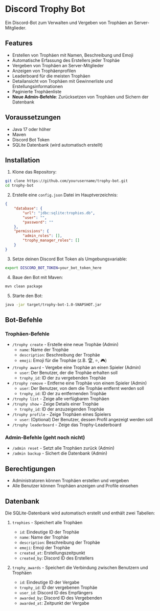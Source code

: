 # Discord Trophy Bot

Ein Discord-Bot zum Verwalten und Vergeben von Trophäen an Server-Mitglieder.

## Features

- Erstellen von Trophäen mit Namen, Beschreibung und Emoji
- Automatische Erfassung des Erstellers jeder Trophäe
- Vergeben von Trophäen an Server-Mitglieder
- Anzeigen von Trophäenprofilen
- Leaderboard für die meisten Trophäen
- Detailansicht von Trophäen mit Gewinnerliste und Erstellungsinformationen
- Paginierte Trophäenliste
- **Neue Admin-Befehle**: Zurücksetzen von Trophäen und Sichern der Datenbank

## Voraussetzungen

- Java 17 oder höher
- Maven
- Discord Bot Token
- SQLite Datenbank (wird automatisch erstellt)

## Installation

1. Klone das Repository:
```bash
git clone https://github.com/yourusername/trophy-bot.git
cd trophy-bot
```

2. Erstelle eine `config.json` Datei im Hauptverzeichnis:
```json
{
    "database": {
        "url": "jdbc:sqlite:trophies.db",
        "user": "",
        "password": ""
    },
    "permissions": {
        "admin_roles": [],
        "trophy_manager_roles": []
    }
}
```

3. Setze deinen Discord Bot Token als Umgebungsvariable:
```bash
export DISCORD_BOT_TOKEN=your_bot_token_here
```

4. Baue den Bot mit Maven:
```bash
mvn clean package
```

5. Starte den Bot:
```bash
java -jar target/trophy-bot-1.0-SNAPSHOT.jar
```

## Bot-Befehle

### Trophäen-Befehle

- `/trophy create` - Erstelle eine neue Trophäe (Admin)
  - `name`: Name der Trophäe
  - `description`: Beschreibung der Trophäe
  - `emoji`: Emoji für die Trophäe (z.B. 🏆, ⭐, 🎮)
- `/trophy award` - Vergebe eine Trophäe an einen Spieler (Admin)
  - `user`: Der Benutzer, der die Trophäe erhalten soll
  - `trophy_id`: ID der zu vergebenden Trophäe
- `/trophy remove` - Entferne eine Trophäe von einem Spieler (Admin)
  - `user`: Der Benutzer, von dem die Trophäe entfernt werden soll
  - `trophy_id`: ID der zu entfernenden Trophäe
- `/trophy list` - Zeige alle verfügbaren Trophäen
- `/trophy show` - Zeige Details einer Trophäe
  - `trophy_id`: ID der anzuzeigenden Trophäe
- `/trophy profile` - Zeige Trophäen eines Spielers
  - `user`: (Optional) Der Benutzer, dessen Profil angezeigt werden soll
- `/trophy leaderboard` - Zeige das Trophy-Leaderboard

### Admin-Befehle (geht noch nicht)

- `/admin reset` - Setzt alle Trophäen zurück (Admin)
- `/admin backup` - Sichert die Datenbank (Admin)

## Berechtigungen

- Administratoren können Trophäen erstellen und vergeben
- Alle Benutzer können Trophäen anzeigen und Profile einsehen

## Datenbank

Die SQLite-Datenbank wird automatisch erstellt und enthält zwei Tabellen:

1. `trophies` - Speichert alle Trophäen
   - `id`: Eindeutige ID der Trophäe
   - `name`: Name der Trophäe
   - `description`: Beschreibung der Trophäe
   - `emoji`: Emoji der Trophäe
   - `created_at`: Erstellungszeitpunkt
   - `created_by`: Discord ID des Erstellers

2. `trophy_awards` - Speichert die Verbindung zwischen Benutzern und Trophäen
   - `id`: Eindeutige ID der Vergabe
   - `trophy_id`: ID der vergebenen Trophäe
   - `user_id`: Discord ID des Empfängers
   - `awarded_by`: Discord ID des Vergebenden
   - `awarded_at`: Zeitpunkt der Vergabe

